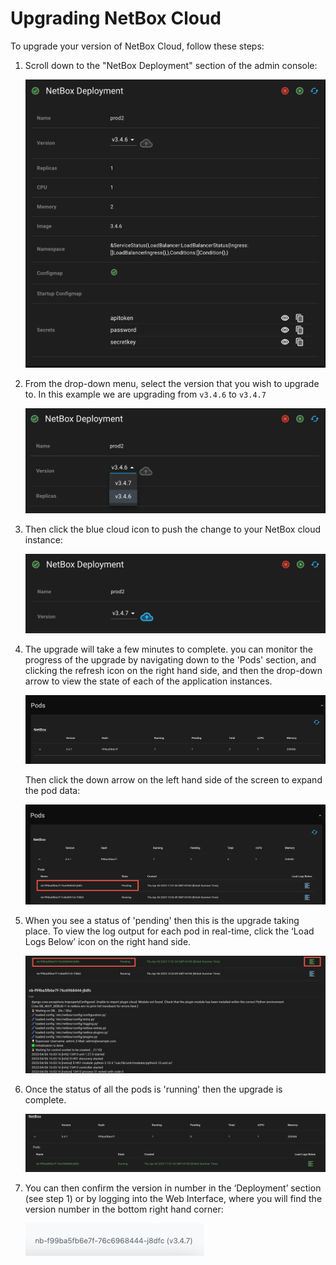 # Upgrading NetBox Cloud

To upgrade your version of NetBox Cloud, follow these steps:

1. Scroll down to the "NetBox Deployment" section of the admin console:

    ![deployment section](..//images/netbox_cloud/deployment_section.png)

2. From the drop-down menu, select the version that you wish to upgrade to. In this example we are upgrading from `v3.4.6` to `v3.4.7`

    ![deployment options](../images/netbox_cloud/deployment_options.png)

3. Then click the blue cloud icon to push the change to your NetBox cloud instance: 

    ![deployment chosen version](../images/netbox_cloud/deployment_upgraded_version.png)

4. The upgrade will take a few minutes to complete. you can monitor the progress of the upgrade by navigating down to the 'Pods' section, and clicking the refresh icon on the right hand side, and then the drop-down arrow to view the state of each of the application instances.

    ![refresh pods](../images/netbox_cloud/refresh_pods.png)

    Then click the down arrow on the left hand side of the screen to expand the pod data:

    ![expand pods](../images/netbox_cloud//expand_pods.png)

5. When you see a status of 'pending' then this is the upgrade taking place. To view the log output for each pod in real-time, click the ‘Load Logs Below’ icon on the right hand side.

    ![pending pods](../images/netbox_cloud/pending_pod.png)


6. Once the status of all the pods is 'running' then the upgrade is complete.

    ![complete upgrade](../images/netbox_cloud/complete_upgrade.png)

7. You can then confirm the version in number in the ‘Deployment’ section (see step 1) or by logging into the Web Interface, where you will find the version number in the bottom right hand corner:

    ![version number](../images/netbox_cloud/version_number.png)    